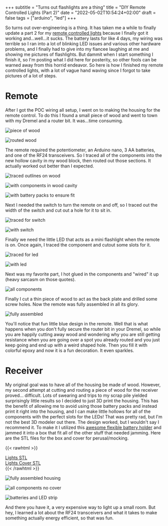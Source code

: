 +++
subtitle = "Turns out flashlights are a thing"
title = "DIY Remote Controlled Lights (Part 2)"
date = "2022-05-02T10:54:24+02:00"
draft = false
tags = ["arduino", "led"]
+++

So turns out over-engineering is a thing. It has taken me a while to finally update a part 2 for my 
[remote controlled lights](/post/remote-controlled-lights-pt1.html) because I finally got it working and...well...it 
sucks. The battery lasts for like 4 days, my wiring was terrible so I ran into a lot of blinking LED issues and 
various other hardware problems, and I finally had to give into my fiancee laughing at me and showing me pictures of
flashlights. But dammit when I start something I finish it, so I'm posting what I did here for posterity, so other fools
can be warned away from this horrid endeavor. So here is how I finished my remote controlled lights, with a lot of vague 
hand waving since I forgot to take pictures of a lot of steps.

# Remote

After I got the POC wiring all setup, I went on to making the housing for the remote control. To do this I found a small 
piece of wood and went to town with my Dremel and a router bit. It was...time consuming.

![piece of wood](/img/remote_control_1.jpeg)

![routed wood](/img/remote_control_2.jpeg)

The remote required the potentiometer, an Arduino nano, 3 AA batteries, and one of the RF24 transceivers. So I traced all 
of the components into the new hollow cavity in my wood block, then routed out those sections. It actually worked out
better than I expected.

![traced outlines on wood](/img/remote_control_3.jpeg)

![with components in wood cavity](/img/remote_control_4.jpeg)

![with battery packs to ensure fit](/img/remote_control_5.jpeg)

Next I needed the switch to turn the remote on and off, so I traced out the width of the switch and cut out a hole for it 
to sit in.

![traced for switch](/img/remote_control_6.jpeg)

![with switch](/img/remote_control_7.jpeg)

Finally we need the little LED that acts as a mini flashlight when the remote is on. Once again, I traced the component 
and cutout some slots for it.

![traced for led](/img/remote_control_8.jpeg)

![with led](/img/remote_control_9.jpeg)

Next was my favorite part, I hot glued in the components and "wired" it up (heavy sarcasm on those quotes).

![all components](/img/remote_control_10.jpeg)

Finally I cut a thin piece of wood to act as the back plate and drilled some screw holes. Now the remote was fully 
assembled in all its glory.

![fully assembled](/img/remote_control_11.jpeg)

You'll notice that fun little blue design in the remote. Well that is what happens when you don't fully secure the router
bit in your Dremel, so while you are happily cutting away wood and wondering why you are still getting resistance when 
you are going over a spot you already routed and you just keep going and end up with a weird shaped hole. Then you fill it 
with colorful epoxy and now it is a fun decoration. It even sparkles.

# Receiver 

My original goal was to have all of the housing be made of wood. However, my second attempt at cutting and routing a piece
of wood for the receiver proved... difficult. Lots of swearing and trips to my scrap pile yielded surprisingly little 
results so I decided to just 3D print the housing. This has the benefit of allowing me to avoid using those battery packs
and instead print it right into the housing, and I can make little hollows for all of the components with the perfect 
slots for the LEDs! That was pretty rad, but I'm not the best 3D modeler out there. The design worked, but I wouldn't 
say I recommend it. To make it I utilized this [awesome flexible battery holder](https://www.thingiverse.com/thing:456900) 
and jammed it into a box that fit all of the other stuff that needed jamming. Here are the STL files for the box and 
cover for perusal/mocking.

{{< rawhtml >}}
<div><a href="/img/Lights.stl" download>Lights STL</a></div>
<div><a href="/img/Lights_cover.stl" download>Lights Cover STL</a></div>
{{< /rawhtml >}}

![fully assembled housing](/img/lights_housing_1.jpeg)

![all components no cover](/img/lights_housing_2.jpeg)

![batteries and LED strip](/img/lights_housing_3.jpeg)

And there you have it, a very expensive way to light up a small room. But hey, I learned a lot about the RF24 transceivers 
and what it takes to make something actually energy efficient, so that was fun. 
